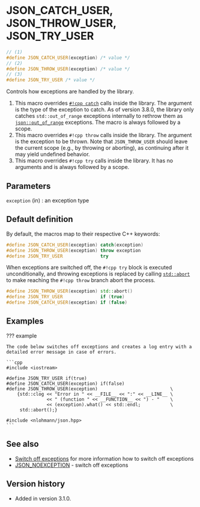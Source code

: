 # JSON_CATCH_USER, JSON_THROW_USER, JSON_TRY_USER

```cpp
// (1)
#define JSON_CATCH_USER(exception) /* value */
// (2)
#define JSON_THROW_USER(exception) /* value */
// (3)
#define JSON_TRY_USER /* value */
```

Controls how exceptions are handled by the library.

1. This macro overrides [`#!cpp catch`](https://en.cppreference.com/w/cpp/language/try_catch) calls inside the library.
   The argument is the type of the exception to catch. As of version 3.8.0, the library only catches `std::out_of_range`
   exceptions internally to rethrow them as [`json::out_of_range`](../../home/exceptions.md#out-of-range) exceptions.
   The macro is always followed by a scope.
2. This macro overrides `#!cpp throw` calls inside the library. The argument is the exception to be thrown. Note that
   `JSON_THROW_USER` should leave the current scope (e.g., by throwing or aborting), as continuing after it may yield
   undefined behavior.
3. This macro overrides `#!cpp try` calls inside the library. It has no arguments and is always followed by a scope.

## Parameters

`exception` (in)
:   an exception type

## Default definition

By default, the macros map to their respective C++ keywords:

```cpp
#define JSON_CATCH_USER(exception) catch(exception)
#define JSON_THROW_USER(exception) throw exception
#define JSON_TRY_USER              try
```

When exceptions are switched off, the `#!cpp try` block is executed unconditionally, and throwing exceptions is
replaced by calling [`std::abort`](https://en.cppreference.com/w/cpp/utility/program/abort) to make reaching the
`#!cpp throw` branch abort the process.

```cpp
#define JSON_THROW_USER(exception) std::abort()
#define JSON_TRY_USER              if (true)
#define JSON_CATCH_USER(exception) if (false)
```

## Examples

??? example

    The code below switches off exceptions and creates a log entry with a detailed error message in case of errors.

    ```cpp
    #include <iostream>
    
    #define JSON_TRY_USER if(true)
    #define JSON_CATCH_USER(exception) if(false)
    #define JSON_THROW_USER(exception)                           \
        {std::clog << "Error in " << __FILE__ << ":" << __LINE__ \
                   << " (function " << __FUNCTION__ << ") - "    \
                   << (exception).what() << std::endl;           \
         std::abort();}
    
    #include <nlohmann/json.hpp>
    ```

## See also

- [Switch off exceptions](../../home/exceptions.md#switch-off-exceptions) for more information how to switch off exceptions
- [JSON_NOEXCEPTION](JSON_NOEXCEPTION) - switch off exceptions

## Version history

- Added in version 3.1.0.
